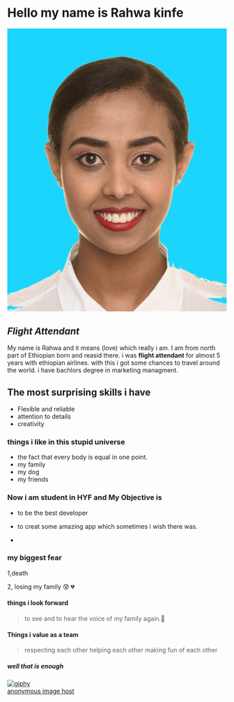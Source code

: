 # Hello my name is Rahwa kinfe

![IMAGE](/student-bios/img/pDSC_2586.jpg)

## _Flight Attendant_

My name is Rahwa and it means (love) which really i am. I am from north part of
Ethiopian born and reasid there. i was **flight attendant** for almost 5 years
with ethiopian airlines. with this i got some chances to travel around the
world. i have bachlors degree in marketing managment.

## The most surprising skills i have

- Flexible and reliable
- attention to details
- creativity

### things i like in this stupid universe

- the fact that every body is equal in one point.
- my family
- my dog
- my friends

### Now i am student in HYF and My Objective is

- to be the best developer
- to creat some amazing app which sometimes i wish there was.

-

### my biggest fear

1,death

2, losing my family 😰 💔

#### things i look forward

> to see and to hear the voice of my family again.🤲

#### Things i value as a team

> respecting each other helping each other making fun of each other

##### well that is enough

<a href="https://imgbb.com/"><img src="https://i.ibb.co/p3Q9qbT/giphy.gif" alt="giphy" border="0"></a><br /><a target='_blank' href='https://imgbb.com/'>anonymous
image host</a><br />
